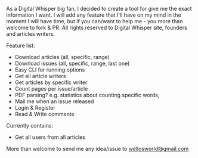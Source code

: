 As a Digital Whisper big fan, I decided to create a tool for give me the exact information I want.
I will add any feature that I'll have on my mind in the moment I will have time, but if you can/want to help me - you more than welcome to fork & PR.
All rights reserved to Digital Whisper site, founders and articles writers.

Feature list:
* Download articles (all, specific, range)
* Download issues (all, specific, range, last one)
* Easy CLI for running options
* Get all article writers
* Get articles by specific writer
* Count pages per issue/article
* PDF parsing? e.g. statistics about counting specific words, 
* Mail me when an issue released
* Login & Register
* Read & Write comments

Currently contains:
* Get all users from all articles

More than welcome to send me any idea/issue to wellosworld@gmail.com

